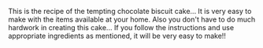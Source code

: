 This is the recipe of the tempting chocolate biscuit cake... It is very easy to make with the items available at your home.
Also you don't have to do much hardwork in creating this cake... 
If you follow the instructions and use appropriate ingredients as mentioned, it will be very easy to make!!